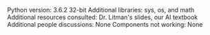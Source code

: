 Python version: 3.6.2 32-bit
Additional libraries: sys, os, and math
Additional resources consulted: Dr. Litman's slides, our AI textbook
Additional people discussions: None
Components not working: None
